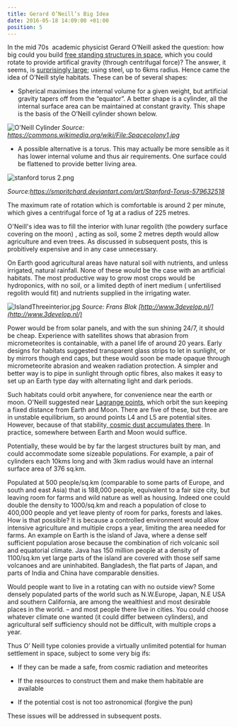 ```yaml
---
title: Gerard O’Neill’s Big Idea
date: 2016-05-18 14:09:00 +01:00
position: 5
---
```


In the mid 70s  academic physicist Gerard O’Neill asked the question: how big could you build [free standing structures in space](http://www.popularmechanics.com/space/deep-space/a11351/how-we-could-actually-build-a-space-colony-17268252/), which you could rotate to provide artifical gravity (through centrifugal force)? The answer, it seems, is [surprisingly large](http://cosmoquest.org/forum/archive/index.php/t-111850.html); using steel, up to 6kms radius. Hence came the idea of O’Neill style habitats. These can be of several shapes:

* Spherical maximises the internal volume for a given weight, but artificial gravity tapers off from the “equator”.  A better shape is a cylinder, all the internal surface area can be maintained at constant gravity. This shape is the basis of the O’Neill cylinder shown below. 

![O'Neill Cylinder](https://3.bp.blogspot.com/-rbFxnBQo_e8/VzxkDxFA8rI/AAAAAAAAAFo/0YrGR1hMWpkrPV2eEvqetAeNXizfVqFMQCLcB/s640/IslandThree2.jpg)
*Source: https://commons.wikimedia.org/wiki/File:Spacecolony1.jpg*

* A possible alternative is a torus. This may actually be more sensible as it has lower internal volume and thus air requirements. One surface could be flattened to provide better living area. 

![stanford torus 2.png](/uploads/stanford%20torus%202.png)

*Source:https://smpritchard.deviantart.com/art/Stanford-Torus-579632518*

The maximum rate of rotation which is comfortable is around 2 per minute, which gives a centrifugal force of 1g at a radius of 225 metres.

O'Neill's idea was to fill the interior with lunar regolith (the powdery surface covering on the moon) , acting as soil, some 2 metres depth would allow agriculture and even trees. As discussed in subsequent posts, this is probitively expensive and in any case unnecessary. 

On Earth good agricultural areas have natural soil with nutrients, and unless irrigated, natural rainfall. None of these would be the case with an artificial habitats. The most productive way to grow most crops would be hydroponics, with no soil, or a limited depth of inert medium ( unfertilised regolith would fit) and nutrients supplied in the irrigating water. 

![IslandThreeinterior.jpg](/uploads/IslandThreeinterior.jpg)
*Source: Frans Blok [http://www.3develop.nl/](http://www.3develop.nl/)*

Power would be from solar panels, and with the sun shining 24/7, it should be cheap. Experience with satellites shows that abrasion from micrometeorites is containable, with a panel life of around 20 years. Early designs for habitats suggested transparent glass strips to let in sunlight, or by mirrors though end caps, but these would soon be made opaque through micrometeorite abrasion and weaken radiation protection. A simpler and better way is to pipe in sunlight through optic fibres, also makes it easy to set up an Earth type day with alternating light and dark periods.

Such habitats could orbit anywhere, for convenience near the earth or moon. O'Neill suggested near [Lagrange points](http://map.gsfc.nasa.gov/mission/observatory_l2.html), which orbit the sun keeping a fixed distance from Earth and Moon. There are five of these, but three are in unstable equilibrium, so around points L4 and L5 are potential sites. However, because of that stability,[ cosmic dust accumulates there](https://ras.ac.uk/news-and-press/research-highlights/earths-dust-cloud-satellites-confirmed). In practice, somewhere between Earth and Moon would suffice. 
 
Potentially, these would be by far the largest structures built by man, and could accommodate some sizeable populations. For example, a pair of cylinders each 10kms long and with 3km radius would have an internal surface area of 376 sq.km. 

Populated at 500 people/sq.km (comparable to some parts of Europe, and south and east Asia) that is 188,000 people, equivalent to a fair size city, but leaving room for farms and wild nature as well as housing. Indeed one could double the density to 1000/sq.km and reach a population of close to 400,000 people and yet leave plenty of room for parks, forests and lakes. How is that possible? It is because a controlled environment would allow intensive agriculture and multiple crops a year, limiting the area needed for farms. An example on Earth is the island of Java, where a dense self sufficient population arose because the combination of rich volcanic soil and equatorial climate. Java has 150 million people at a density of 1100/sq.km yet large parts of the island are covered with those self same volcanoes and are uninhabited. Bangladesh, the flat parts of Japan, and parts of India and China have comparable densities. 

Would people want to live in a rotating can with no outside view? Some densely populated parts of the world such as N.W.Europe, Japan, N.E USA and southern California, are among the wealthiest and most desirable places in the world. – and most people there live in cities. You could choose whatever climate one wanted (it could differ between cylinders), and agricultural self sufficiency should not be difficult, with multiple crops a year.

Thus O’ Neill type colonies provide a virtually unlimited potential for human settlement in space, subject to some very big ifs:

* If they can be made a safe, from cosmic radiation and meteorites

* If the resources to construct them and make them habitable are available

* If the potential cost is not too astronomical (forgive the pun)

These issues will be addressed in subsequent posts.